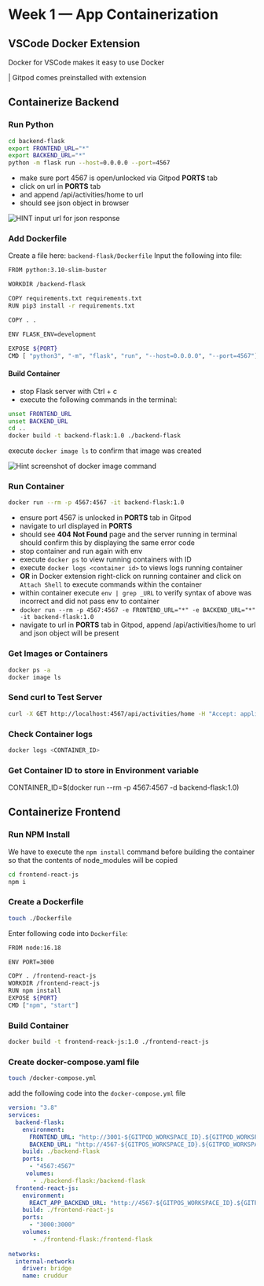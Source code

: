 # Week 1 — App Containerization

## VSCode Docker Extension
Docker for VSCode makes it easy to use Docker

| Gitpod comes preinstalled with extension

## Containerize Backend

### Run Python

```bash
cd backend-flask
export FRONTEND_URL="*"
export BACKEND_URL="*"
python -m flask run --host=0.0.0.0 --port=4567
```
- make sure port 4567 is open/unlocked via Gitpod **PORTS** tab
- click on url in **PORTS** tab
- and append /api/activities/home to url
- should see json object in browser

![HINT input url for json response]()

### Add Dockerfile

Create a file here: `backend-flask/Dockerfile`
Input the following into file:

```sh
FROM python:3.10-slim-buster

WORKDIR /backend-flask

COPY requirements.txt requirements.txt
RUN pip3 install -r requirements.txt

COPY . .

ENV FLASK_ENV=development

EXPOSE ${PORT}
CMD [ "python3", "-m", "flask", "run", "--host=0.0.0.0", "--port=4567"]
```

#### Build Container

* stop Flask server with Ctrl + c
* execute the following commands in the terminal:
```bash
unset FRONTEND_URL
unset BACKEND_URL
cd ..
docker build -t backend-flask:1.0 ./backend-flask
```

execute `docker image ls` to confirm that image was created

![Hint screenshot of docker image command]()

### Run Container

```bash
docker run --rm -p 4567:4567 -it backend-flask:1.0
```
* ensure port 4567 is unlocked in **PORTS** tab in Gitpod
* navigate to url displayed in **PORTS**
* should see **404 Not Found** page and the server running in terminal should confirm this by displaying the same error code
* stop container and run again with env
* execute `docker ps` to view running containers with ID
* execute `docker logs <container id>` to views logs running container
* **OR** in Docker extension right-click on running container and click on `Attach Shell` to execute commands within the container
* within container execute `env | grep _URL` to verify syntax of above was incorrect and did not pass env to container
* `docker run --rm -p 4567:4567 -e FRONTEND_URL="*" -e BACKEND_URL="*" -it backend-flask:1.0`
* navigate to url in **PORTS** tab in Gitpod, append /api/activities/home to url and json object will be present

### Get Images or Containers

```bash
docker ps -a
docker image ls
```

### Send curl to Test Server
```bash
curl -X GET http://localhost:4567/api/activities/home -H "Accept: application/json" -H Content-Type: application/json"
```

### Check Container logs
```bash
docker logs <CONTAINER_ID>
```
### Get Container ID to store in Environment variable
CONTAINER_ID=$(docker run --rm -p 4567:4567 -d backend-flask:1.0)

## Containerize Frontend

### Run NPM Install
We have to execute the `npm install` command before building the container so that the contents of node_modules will be copied
```bash
cd frontend-react-js
npm i
```
### Create a Dockerfile
```bash
touch ./Dockerfile
```
Enter following code into `Dockerfile`:

```bash
FROM node:16.18

ENV PORT=3000

COPY . /frontend-react-js
WORKDIR /frontend-react-js
RUN npm install
EXPOSE ${PORT}
CMD ["npm", "start"]
```
### Build Container
```bash
docker build -t frontend-reack-js:1.0 ./frontend-react-js
```

### Create docker-compose.yaml file
```bash
touch /docker-compose.yml
```
add the following code into the `docker-compose.yml` file

```yml
version: "3.8"
services:
  backend-flask:
    environment:
      FRONTEND_URL: "http://3001-${GITPOD_WORKSPACE_ID}.${GITPOD_WORKSPACE_CLUSTER_HOST}"
      BACKEND_URL: "http://4567-${GITPOS_WORKSPACE_ID}.${GITPOD_WORKSPACE_CLUSTER_HOST}"
    build: ./backend-flask
    ports:
      - "4567:4567"
     volumes:
       - ./backend-flask:/backend-flask
  frontend-react-js:
    environment:
      REACT_APP_BACKEND_URL: "http://4567-${GITPOS_WORKSPACE_ID}.${GITPOD_WORKSPACE_CLUSTER_HOST})"
    build: ./frontend-react-js
    ports:
      - "3000:3000"
    volumes:
       - ./frontend-flask:/frontend-flask
       
networks:
  internal-network:
    driver: bridge
    name: cruddur
```
